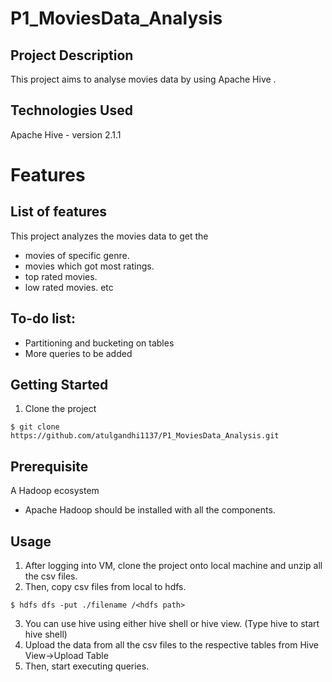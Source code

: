 # P1_MoviesData_Analysis
## Project Description
This project aims to analyse movies data by using Apache Hive .

## Technologies Used
Apache Hive - version 2.1.1

# Features
## List of features
This project analyzes the movies data to get the 
- movies of specific genre. 
- movies which got most ratings.
- top rated movies.
- low rated movies. etc

## To-do list:
- Partitioning and bucketing on tables
- More queries to be added


## Getting Started
1. Clone the project
```
$ git clone https://github.com/atulgandhi1137/P1_MoviesData_Analysis.git
```

## Prerequisite
A Hadoop ecosystem
- Apache Hadoop should be installed with all the components.

## Usage
1. After logging into VM, clone the project onto local machine and unzip all the csv files.
2. Then, copy csv files from local to hdfs.
```
$ hdfs dfs -put ./filename /<hdfs path>
```
3. You can use hive using either hive shell or hive view. (Type hive to start hive shell)
4. Upload the data from all the csv files to the respective tables from Hive View->Upload Table
5. Then, start executing queries.
